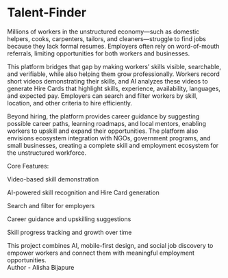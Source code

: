 # Talent-Finder
Millions of workers in the unstructured economy—such as domestic helpers, cooks, carpenters, tailors, and cleaners—struggle to find jobs because they lack formal resumes. Employers often rely on word-of-mouth referrals, limiting opportunities for both workers and businesses.

This platform bridges that gap by making workers’ skills visible, searchable, and verifiable, while also helping them grow professionally. Workers record short videos demonstrating their skills, and AI analyzes these videos to generate Hire Cards that highlight skills, experience, availability, languages, and expected pay. Employers can search and filter workers by skill, location, and other criteria to hire efficiently.

Beyond hiring, the platform provides career guidance by suggesting possible career paths, learning roadmaps, and local mentors, enabling workers to upskill and expand their opportunities. The platform also envisions ecosystem integration with NGOs, government programs, and small businesses, creating a complete skill and employment ecosystem for the unstructured workforce.

Core Features:

Video-based skill demonstration

AI-powered skill recognition and Hire Card generation

Search and filter for employers

Career guidance and upskilling suggestions

Skill progress tracking and growth over time

This project combines AI, mobile-first design, and social job discovery to empower workers and connect them with meaningful employment opportunities.
<br>
Author - Alisha Bijapure
